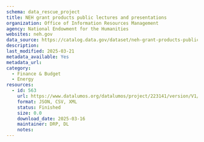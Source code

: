 ```yaml
---
schema: data_rescue_project 
title: NEH grant products public lectures and presentations
organization: Office of Information Resources Management
agency: National Endowment for the Humanities
websites: neh.gov
data_source: https://catalog.data.gov/dataset/neh-grant-products-public-lectures-and-presentations
description: 
last_modified: 2025-03-21
metadata_available: Yes
metadata_url: 
category:
  - Finance & Budget 
  - Energy 
resources:
  - id: 563
    url: https://www.datalumos.org/datalumos/project/223141/version/V1/view
    format: JSON, CSV, XML
    status: Finished
    size: 0.0
    download_date: 2025-03-16
    maintainer: DRP, DL
    notes: 
---
```

